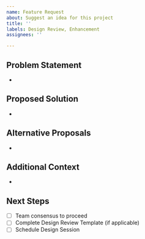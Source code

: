 ```yaml
---
name: Feature Request
about: Suggest an idea for this project
title: ''
labels: Design Review, Enhancement
assignees: ''

---
```


## Problem Statement
- 

## Proposed Solution
- 

## Alternative Proposals
- 

## Additional Context
- 

## Next Steps
- [ ] Team consensus to proceed 
- [ ] Complete Design Review Template (if applicable)
- [ ] Schedule Design Session
